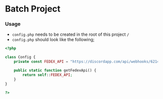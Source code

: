 # Batch Project

### Usage
- `config.php` needs to be created in the root of this project `/`
- `config.php` should look like the following;

```php
<?php

class Config {
	private const FEDEX_API = "https://discordapp.com/api/webhooks/621402327286415370/sfxlIKB_0RFr24RhzExKoE6nnqA-DC3ifcq9OcwQWm8l2cz6LlvOJR6Oxi_OLFNUNM6K";

	public static function getFedexApi() {
		return self::FEDEX_API;
	}
}

?>
```